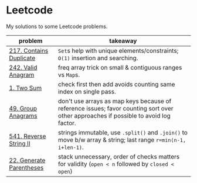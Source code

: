 # Leetcode

My solutions to some Leetcode problems.

| **problem**                                            | **takeaway**                                                                                                                         |
| ------------------------------------------------------ | ------------------------------------------------------------------------------------------------------------------------------------ |
| [217. Contains Duplicate](217_contains-duplicate.md)   | `Set`s help with unique elements/constraints; `O(1)` insertion and searching.                                                        |
| [242. Valid Anagram](242_valid-anagram.md)             | freq array trick on small & contiguous ranges vs `Map`s.                                                                             |
| [1. Two Sum](1_two-sum.md)                             | check first then add avoids counting same index on single pass.                                                                      |
| [49. Group Anagrams](49_group-anagrams.md)             | don't use arrays as map keys because of reference issues; favor counting sort over other approaches if possible to avoid log factor. |
| [541. Reverse String II](541_reverse-string-ii.md)     | strings immutable, use `.split()` and `.join()` to move b/w array & string; last range `r=min(n-1, i+len-1)`.                        |
| [22. Generate Parentheses](22_generate-parentheses.md) | stack unnecessary, order of checks matters for validity (`open < n` followed by `closed < open`)                                     |
